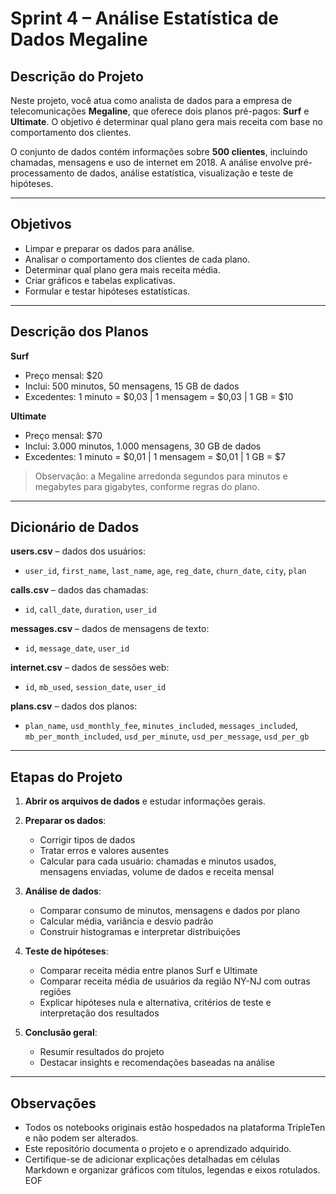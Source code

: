 
# Sprint 4 – Análise Estatística de Dados Megaline

## Descrição do Projeto

Neste projeto, você atua como analista de dados para a empresa de telecomunicações **Megaline**, que oferece dois planos pré-pagos: **Surf** e **Ultimate**. O objetivo é determinar qual plano gera mais receita com base no comportamento dos clientes.

O conjunto de dados contém informações sobre **500 clientes**, incluindo chamadas, mensagens e uso de internet em 2018. A análise envolve pré-processamento de dados, análise estatística, visualização e teste de hipóteses.

---

## Objetivos

- Limpar e preparar os dados para análise.
- Analisar o comportamento dos clientes de cada plano.
- Determinar qual plano gera mais receita média.
- Criar gráficos e tabelas explicativas.
- Formular e testar hipóteses estatísticas.

---

## Descrição dos Planos

**Surf**  
- Preço mensal: \$20  
- Inclui: 500 minutos, 50 mensagens, 15 GB de dados  
- Excedentes: 1 minuto = \$0,03 | 1 mensagem = \$0,03 | 1 GB = \$10  

**Ultimate**  
- Preço mensal: \$70  
- Inclui: 3.000 minutos, 1.000 mensagens, 30 GB de dados  
- Excedentes: 1 minuto = \$0,01 | 1 mensagem = \$0,01 | 1 GB = \$7  

> Observação: a Megaline arredonda segundos para minutos e megabytes para gigabytes, conforme regras do plano.

---

## Dicionário de Dados

**users.csv** – dados dos usuários:  
- `user_id`, `first_name`, `last_name`, `age`, `reg_date`, `churn_date`, `city`, `plan`  

**calls.csv** – dados das chamadas:  
- `id`, `call_date`, `duration`, `user_id`  

**messages.csv** – dados de mensagens de texto:  
- `id`, `message_date`, `user_id`  

**internet.csv** – dados de sessões web:  
- `id`, `mb_used`, `session_date`, `user_id`  

**plans.csv** – dados dos planos:  
- `plan_name`, `usd_monthly_fee`, `minutes_included`, `messages_included`, `mb_per_month_included`, `usd_per_minute`, `usd_per_message`, `usd_per_gb`  

---

## Etapas do Projeto

1. **Abrir os arquivos de dados** e estudar informações gerais.  
2. **Preparar os dados**:  
   - Corrigir tipos de dados  
   - Tratar erros e valores ausentes  
   - Calcular para cada usuário: chamadas e minutos usados, mensagens enviadas, volume de dados e receita mensal  

3. **Análise de dados**:  
   - Comparar consumo de minutos, mensagens e dados por plano  
   - Calcular média, variância e desvio padrão  
   - Construir histogramas e interpretar distribuições  

4. **Teste de hipóteses**:  
   - Comparar receita média entre planos Surf e Ultimate  
   - Comparar receita média de usuários da região NY-NJ com outras regiões  
   - Explicar hipóteses nula e alternativa, critérios de teste e interpretação dos resultados  

5. **Conclusão geral**:  
   - Resumir resultados do projeto  
   - Destacar insights e recomendações baseadas na análise  

---

## Observações

- Todos os notebooks originais estão hospedados na plataforma TripleTen e não podem ser alterados.  
- Este repositório documenta o projeto e o aprendizado adquirido.  
- Certifique-se de adicionar explicações detalhadas em células Markdown e organizar gráficos com títulos, legendas e eixos rotulados.
EOF
